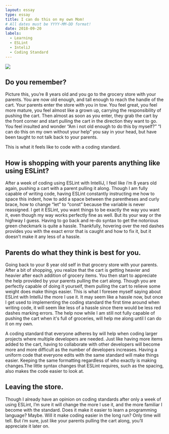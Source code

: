 ```yaml
---
layout: essay
type: essay
title: I can do this on my own Mom!
# All dates must be YYYY-MM-DD format!
date: 2018-09-20
labels:
  - Learning
  - ESLint
  - InteliJ
  - Coding Standard
---
```


<img class="ui image" src="{{ site.baseurl }}/images/ShoppingCart.jpg">

## Do you remember?

Picture this, you’re 8 years old and you go to the grocery store with your parents. You are now old enough, and tall enough to reach the handle of the cart. Your parents enter the store with you in tow. You feel great, you feel more mature, you feel almost like a grown up, carrying the responsibility of pushing the cart. Then almost as soon as you enter, they grab the cart by the front corner and start pulling the cart in the direction they want to go. You feel insulted and wonder “Am i not old enough to do this by myself?” “I can do this on my own without your help” you say in your head, but have been taught to not talk back to your parents. 

This is what it feels like to code with a coding standard. 

## How is shopping with your parents anything like using ESLint? 

After a week of coding using ESLint with IntelliJ, I feel like i’m 8 years old again, pushing a cart with a parent pulling it along. Though I am fully capable of writing code, having ESLint constantly instructing me how to space this indent, how to add a space between the parentheses and curly brace, how to change “let” to “const” because the variable is never reassigned. I get it ESLint, you want things to be exactly the way you want it, even though my way works perfectly fine as well. But its your way or the highway I guess. Having to go back and re-do syntax to get the notorious green checkmark is quite a hassle. Thankfully, hovering over the red dashes provides you with the exact error that is caught and how to fix it, but it doesn't make it any less of a hassle. 

## Parents do what they think is best for you.

Going back to your 8 year old self in that grocery store with your parents. After a bit of shopping, you realize that the cart is getting heavier and heavier after each addition of grocery items. You then start to appreciate the help provided by your parents pulling the cart along. Though you are perfectly capable of doing it yourself, them pulling the cart to relieve some weight does make things easier. This is what I foresee myself saying about ESLint with IntelliJ the more I use it. It may seem like a hassle now, but once I get used to implementing the coding standard the first time around when writing code, it will seem like less of a hassle since there would be less red dashes marking errors. The help now while I am still not fully capable of pushing the cart when it's full of groceries, will help me along until I can do it on my own. 

A coding standard that everyone adheres by will help when coding larger projects where multiple developers are needed. Just like having more items added to the cart, having to collaborate with other developers will become more and more difficult as the number of developers increases. Having a uniform code that everyone edits with the same standard will make things easier. Keeping the same formatting regardless of who exactly is making changes.The little syntax changes that ESLint requires, such as the spacing, also makes the code easier to look at. 

## Leaving the store.

Though I already have an opinion on coding standards after only a week of using ESLint, I’m sure it will change the more I use it, and the more familiar I become with the standard. Does it make it easier to learn a programming language? Maybe. Will it make coding easier in the long run? Only time will tell. But i’m sure, just like your parents pulling the cart along, you’ll appreciate it later on.


